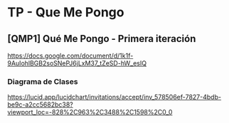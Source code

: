 # TP - Que Me Pongo 

## [QMP1] Qué Me Pongo - Primera iteración

https://docs.google.com/document/d/1k1f-9AuIohlBGB2soSNePJ6jLxM37_tZeSD-hW_esIQ

### Diagrama de Clases

https://lucid.app/lucidchart/invitations/accept/inv_578506ef-7827-4bdb-be9c-a2cc5682bc38?viewport_loc=-828%2C963%2C3488%2C1598%2C0_0
